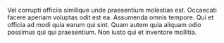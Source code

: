 Vel corrupti officiis similique unde praesentium molestias est. Occaecati facere aperiam voluptas odit est ea. Assumenda omnis tempore. Qui et officia ad modi quia earum qui sint. Quam autem quia aliquam odio possimus qui qui praesentium. Non iusto qui et inventore mollitia.